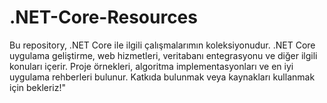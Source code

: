 # .NET-Core-Resources
Bu repository, .NET Core ile ilgili çalışmalarımın koleksiyonudur. .NET Core uygulama geliştirme, web hizmetleri, veritabanı entegrasyonu ve diğer ilgili konuları içerir. Proje örnekleri, algoritma implementasyonları ve en iyi uygulama rehberleri bulunur. Katkıda bulunmak veya kaynakları kullanmak için bekleriz!"
